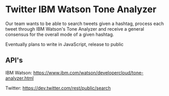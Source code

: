 # Twitter IBM Watson Tone Analyzer

Our team wants to be able to search tweets given a hashtag, process each tweet
through IBM Watson's Tone Analyzer and receive a general consensus for the overall
mode of a given hashtag.


Eventually plans to write in JavaScript, release to public

## API's
IBM Watson: https://www.ibm.com/watson/developercloud/tone-analyzer.html  
  
Twitter: https://dev.twitter.com/rest/public/search
